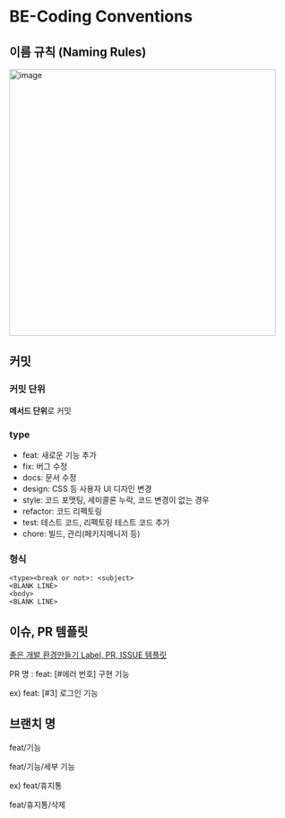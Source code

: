 # BE-Coding Conventions

## 이름 규칙 (Naming Rules)

<img width="475" alt="image" src="https://github.com/Step3-kakao-tech-campus/Team2_BE/assets/98508955/7fab0a14-da5d-4f90-9d59-1427a09c5dbe">

## 커밋

### 커밋 단위

**메서드 단위**로 커밋

### type

- feat: 새로운 기능 추가
- fix: 버그 수정
- docs: 문서 수정
- design: CSS 등 사용자 UI 디자인 변경
- style: 코드 포맷팅, 세미콜론 누락, 코드 변경이 없는 경우
- refactor: 코드 리펙토링
- test: 테스트 코드, 리펙토링 테스트 코드 추가
- chore: 빌드, 관리(페키지메니저 등)

### 형식

```
<type><break or not>: <subject>
<BLANK LINE>
<body>
<BLANK LINE>
```

## 이슈, PR 템플릿

[좋은 개발 환경만들기 Label, PR, ISSUE 템플릿](https://lusida-coding.tistory.com/140)

PR 명 : feat: [#에러 번호] 구현 기능

ex) feat: [#3] 로그인 기능

## 브랜치 명

feat/기능

feat/기능/세부 기능

ex) feat/휴지통

feat/휴지통/삭제